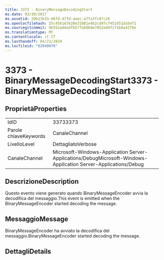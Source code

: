 ```yaml
---
title: 3373 - BinaryMessageDecodingStart
ms.date: 03/30/2017
ms.assetid: 20b13b33-d67d-47fd-aeec-a7fa3fc87c26
ms.openlocfilehash: 25c456167620e31081e4b2cd97cf452d51da5ef1
ms.sourcegitcommit: 9b552addadfb57fab0b9e7852ed4f1f1b8a42f8e
ms.translationtype: MT
ms.contentlocale: it-IT
ms.lasthandoff: 04/23/2019
ms.locfileid: "62049076"
---
```

# <a name="3373---binarymessagedecodingstart"></a><span data-ttu-id="b8fa6-102">3373 - BinaryMessageDecodingStart</span><span class="sxs-lookup"><span data-stu-id="b8fa6-102">3373 - BinaryMessageDecodingStart</span></span>
## <a name="properties"></a><span data-ttu-id="b8fa6-103">Proprietà</span><span class="sxs-lookup"><span data-stu-id="b8fa6-103">Properties</span></span>  
  
|||  
|-|-|  
|<span data-ttu-id="b8fa6-104">Id</span><span class="sxs-lookup"><span data-stu-id="b8fa6-104">ID</span></span>|<span data-ttu-id="b8fa6-105">3373</span><span class="sxs-lookup"><span data-stu-id="b8fa6-105">3373</span></span>|  
|<span data-ttu-id="b8fa6-106">Parole chiave</span><span class="sxs-lookup"><span data-stu-id="b8fa6-106">Keywords</span></span>|<span data-ttu-id="b8fa6-107">Canale</span><span class="sxs-lookup"><span data-stu-id="b8fa6-107">Channel</span></span>|  
|<span data-ttu-id="b8fa6-108">Livello</span><span class="sxs-lookup"><span data-stu-id="b8fa6-108">Level</span></span>|<span data-ttu-id="b8fa6-109">Dettagliato</span><span class="sxs-lookup"><span data-stu-id="b8fa6-109">Verbose</span></span>|  
|<span data-ttu-id="b8fa6-110">Canale</span><span class="sxs-lookup"><span data-stu-id="b8fa6-110">Channel</span></span>|<span data-ttu-id="b8fa6-111">Microsoft-Windows-Application Server-Applications/Debug</span><span class="sxs-lookup"><span data-stu-id="b8fa6-111">Microsoft-Windows-Application Server-Applications/Debug</span></span>|  
  
## <a name="description"></a><span data-ttu-id="b8fa6-112">Descrizione</span><span class="sxs-lookup"><span data-stu-id="b8fa6-112">Description</span></span>  
 <span data-ttu-id="b8fa6-113">Questo evento viene generato quando BinaryMessageEncoder avvia la decodifica del messaggio.</span><span class="sxs-lookup"><span data-stu-id="b8fa6-113">This event is emitted when the BinaryMessageEncoder started decoding the message.</span></span>  
  
## <a name="message"></a><span data-ttu-id="b8fa6-114">Messaggio</span><span class="sxs-lookup"><span data-stu-id="b8fa6-114">Message</span></span>  
 <span data-ttu-id="b8fa6-115">BinaryMessageEncoder ha avviato la decodifica del messaggio.</span><span class="sxs-lookup"><span data-stu-id="b8fa6-115">BinaryMessageEncoder started decoding the message.</span></span>  
  
## <a name="details"></a><span data-ttu-id="b8fa6-116">Dettagli</span><span class="sxs-lookup"><span data-stu-id="b8fa6-116">Details</span></span>
